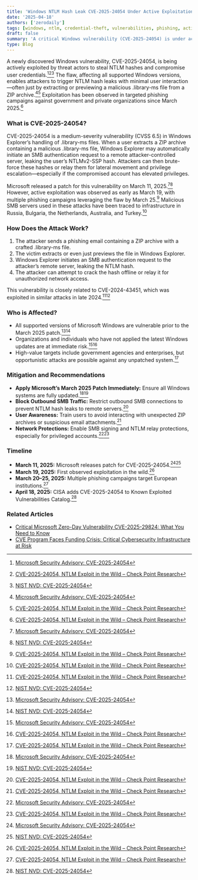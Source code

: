 ```yaml
---
title: 'Windows NTLM Hash Leak CVE-2025-24054 Under Active Exploitation: Patch Now to Prevent Credential Theft'
date: '2025-04-18'
authors: ['zerodaily']
tags: [windows, ntlm, credential-theft, vulnerabilities, phishing, active-exploitation, patch-tuesday, cisa, microsoft]
draft: false
summary: 'A critical Windows vulnerability (CVE-2025-24054) is under active exploitation, allowing attackers to leak NTLM hashes and compromise credentials via phishing and malicious .library-ms files. Immediate patching is strongly recommended.'
type: Blog
---
```


A newly discovered Windows vulnerability, CVE-2025-24054, is being actively exploited by threat actors to steal NTLM hashes and compromise user credentials.[^1][^2][^3] The flaw, affecting all supported Windows versions, enables attackers to trigger NTLM hash leaks with minimal user interaction—often just by extracting or previewing a malicious .library-ms file from a ZIP archive.[^1][^2] Exploitation has been observed in targeted phishing campaigns against government and private organizations since March 2025.[^2]

### What is CVE-2025-24054?

CVE-2025-24054 is a medium-severity vulnerability (CVSS 6.5) in Windows Explorer’s handling of .library-ms files. When a user extracts a ZIP archive containing a malicious .library-ms file, Windows Explorer may automatically initiate an SMB authentication request to a remote attacker-controlled server, leaking the user’s NTLMv2-SSP hash. Attackers can then brute-force these hashes or relay them for lateral movement and privilege escalation—especially if the compromised account has elevated privileges.

Microsoft released a patch for this vulnerability on March 11, 2025.[^1][^3] However, active exploitation was observed as early as March 19, with multiple phishing campaigns leveraging the flaw by March 25.[^2] Malicious SMB servers used in these attacks have been traced to infrastructure in Russia, Bulgaria, the Netherlands, Australia, and Turkey.[^2]

### How Does the Attack Work?

1. The attacker sends a phishing email containing a ZIP archive with a crafted .library-ms file.
2. The victim extracts or even just previews the file in Windows Explorer.
3. Windows Explorer initiates an SMB authentication request to the attacker’s remote server, leaking the NTLM hash.
4. The attacker can attempt to crack the hash offline or relay it for unauthorized network access.

This vulnerability is closely related to CVE-2024-43451, which was exploited in similar attacks in late 2024.[^2][^3]

### Who is Affected?

- All supported versions of Microsoft Windows are vulnerable prior to the March 2025 patch.[^1][^3]
- Organizations and individuals who have not applied the latest Windows updates are at immediate risk.[^1][^2]
- High-value targets include government agencies and enterprises, but opportunistic attacks are possible against any unpatched system.[^2]

### Mitigation and Recommendations

- **Apply Microsoft’s March 2025 Patch Immediately:** Ensure all Windows systems are fully updated.[^1][^3]
- **Block Outbound SMB Traffic:** Restrict outbound SMB connections to prevent NTLM hash leaks to remote servers.[^2]
- **User Awareness:** Train users to avoid interacting with unexpected ZIP archives or suspicious email attachments.[^2]
- **Network Protections:** Enable SMB signing and NTLM relay protections, especially for privileged accounts.[^1][^2]

### Timeline

- **March 11, 2025:** Microsoft releases patch for CVE-2025-24054.[^1][^3]
- **March 19, 2025:** First observed exploitation in the wild.[^2]
- **March 20–25, 2025:** Multiple phishing campaigns target European institutions.[^2]
- **April 18, 2025:** CISA adds CVE-2025-24054 to Known Exploited Vulnerabilities Catalog.[^3]

### Related Articles

- [Critical Microsoft Zero-Day Vulnerability CVE-2025-29824: What You Need to Know](/blog/2025-04-08-microsoft-zero-day)
- [CVE Program Faces Funding Crisis: Critical Cybersecurity Infrastructure at Risk](/blog/2025-04-16-cve-program-funding-crisis)

<!-- Sources -->

[^1]: [Microsoft Security Advisory: CVE-2025-24054](https://msrc.microsoft.com/update-guide/vulnerability/CVE-2025-24054)
[^2]: [CVE-2025-24054, NTLM Exploit in the Wild – Check Point Research](https://research.checkpoint.com/2025/cve-2025-24054-ntlm-exploit-in-the-wild/)
[^3]: [NIST NVD: CVE-2025-24054](https://nvd.nist.gov/vuln/detail/CVE-2025-24054)
